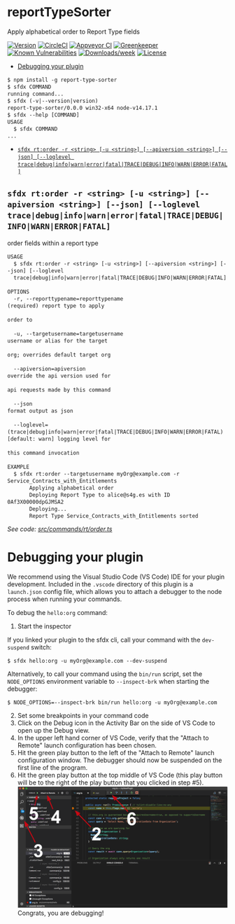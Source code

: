 reportTypeSorter
================

Apply alphabetical order to Report Type fields

[![Version](https://img.shields.io/npm/v/reportTypeSorter.svg)](https://npmjs.org/package/reportTypeSorter)
[![CircleCI](https://circleci.com/gh/jesuRule/reportTypeSorter/tree/master.svg?style=shield)](https://circleci.com/gh/jesuRule/reportTypeSorter/tree/master)
[![Appveyor CI](https://ci.appveyor.com/api/projects/status/github/jesuRule/reportTypeSorter?branch=master&svg=true)](https://ci.appveyor.com/project/heroku/reportTypeSorter/branch/master)
[![Greenkeeper](https://badges.greenkeeper.io/jesuRule/reportTypeSorter.svg)](https://greenkeeper.io/)
[![Known Vulnerabilities](https://snyk.io/test/github/jesuRule/reportTypeSorter/badge.svg)](https://snyk.io/test/github/jesuRule/reportTypeSorter)
[![Downloads/week](https://img.shields.io/npm/dw/reportTypeSorter.svg)](https://npmjs.org/package/reportTypeSorter)
[![License](https://img.shields.io/npm/l/reportTypeSorter.svg)](https://github.com/jesuRule/reportTypeSorter/blob/master/package.json)

<!-- toc -->
* [Debugging your plugin](#debugging-your-plugin)
<!-- tocstop -->
<!-- install -->
<!-- usage -->
```sh-session
$ npm install -g report-type-sorter
$ sfdx COMMAND
running command...
$ sfdx (-v|--version|version)
report-type-sorter/0.0.0 win32-x64 node-v14.17.1
$ sfdx --help [COMMAND]
USAGE
  $ sfdx COMMAND
...
```
<!-- usagestop -->
<!-- commands -->
* [`sfdx rt:order -r <string> [-u <string>] [--apiversion <string>] [--json] [--loglevel trace|debug|info|warn|error|fatal|TRACE|DEBUG|INFO|WARN|ERROR|FATAL]`](#sfdx-rtorder--r-string--u-string---apiversion-string---json---loglevel-tracedebuginfowarnerrorfataltracedebuginfowarnerrorfatal)

## `sfdx rt:order -r <string> [-u <string>] [--apiversion <string>] [--json] [--loglevel trace|debug|info|warn|error|fatal|TRACE|DEBUG|INFO|WARN|ERROR|FATAL]`

order fields within a report type

```
USAGE
  $ sfdx rt:order -r <string> [-u <string>] [--apiversion <string>] [--json] [--loglevel 
  trace|debug|info|warn|error|fatal|TRACE|DEBUG|INFO|WARN|ERROR|FATAL]

OPTIONS
  -r, --reporttypename=reporttypename                                               (required) report type to apply
                                                                                    order to

  -u, --targetusername=targetusername                                               username or alias for the target
                                                                                    org; overrides default target org

  --apiversion=apiversion                                                           override the api version used for
                                                                                    api requests made by this command

  --json                                                                            format output as json

  --loglevel=(trace|debug|info|warn|error|fatal|TRACE|DEBUG|INFO|WARN|ERROR|FATAL)  [default: warn] logging level for
                                                                                    this command invocation

EXAMPLE
  $ sfdx rt:order --targetusername myOrg@example.com -r Service_Contracts_with_Entitlements
       Applying alphabetical order
       Deploying Report Type to alice@s4g.es with ID 0Af3X00000dpGJMSA2
       Deploying...
       Report Type Service_Contracts_with_Entitlements sorted
```

_See code: [src/commands/rt/order.ts](https://github.com/jesuRule/reportTypeSorter/blob/v0.0.0/src/commands/rt/order.ts)_
<!-- commandsstop -->
<!-- debugging-your-plugin -->
# Debugging your plugin
We recommend using the Visual Studio Code (VS Code) IDE for your plugin development. Included in the `.vscode` directory of this plugin is a `launch.json` config file, which allows you to attach a debugger to the node process when running your commands.

To debug the `hello:org` command: 
1. Start the inspector
  
If you linked your plugin to the sfdx cli, call your command with the `dev-suspend` switch: 
```sh-session
$ sfdx hello:org -u myOrg@example.com --dev-suspend
```
  
Alternatively, to call your command using the `bin/run` script, set the `NODE_OPTIONS` environment variable to `--inspect-brk` when starting the debugger:
```sh-session
$ NODE_OPTIONS=--inspect-brk bin/run hello:org -u myOrg@example.com
```

2. Set some breakpoints in your command code
3. Click on the Debug icon in the Activity Bar on the side of VS Code to open up the Debug view.
4. In the upper left hand corner of VS Code, verify that the "Attach to Remote" launch configuration has been chosen.
5. Hit the green play button to the left of the "Attach to Remote" launch configuration window. The debugger should now be suspended on the first line of the program. 
6. Hit the green play button at the top middle of VS Code (this play button will be to the right of the play button that you clicked in step #5).
<br><img src=".images/vscodeScreenshot.png" width="480" height="278"><br>
Congrats, you are debugging!
